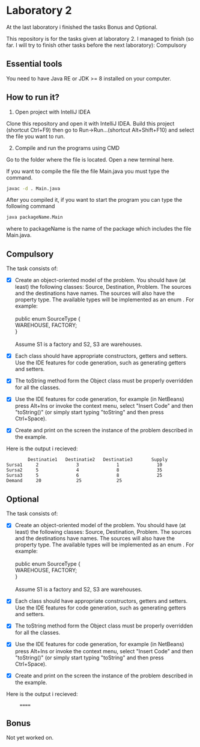 # Laboratory 2

At the last laboratory i finished the tasks Bonus and Optional.

This repository is for the tasks given at laboratory 2. I managed to finish (so far. I will try to finish other tasks before the next laboratory): Compulsory

## Essential tools

You need to have Java RE or JDK >= 8 installed on your computer.

## How to run it?

1. Open project with IntelliJ IDEA

Clone this repository and open it with IntelliJ IDEA. Build this project
(shortcut Ctrl+F9) then go to Run->Run...(shortcut Alt+Shift+F10) and select
the file you want to run.

2. Compile and run the programs using CMD

Go to the folder where the file is located. Open a new terminal here.

If you want to compile the file the file Main.java you must type the command.

```bash
javac -d . Main.java
```

After you compiled it, if you want to start the program you can type the
following command

```bash
java packageName.Main
```

where to packageName is the name of the package which includes the file Main.java.


## Compulsory
The task consists of:<br />

- [x] Create an object-oriented model of the problem. You should have (at least) the following classes: Source, Destination, Problem.
  The sources and the destinations have names. The sources will also have the property type. The available types will be implemented as an enum . For example:<br />
  <br /> public enum SourceType {<br />
  WAREHOUSE, FACTORY;
  <br />}<br /><br />
  Assume S1 is a factory and S2, S3 are warehouses.
- [x] Each class should have appropriate constructors, getters and setters.
  Use the IDE features for code generation, such as generating getters and setters. <br />
- [x] The toString method form the Object class must be properly overridden for all the classes. <br />
- [x] Use the IDE features for code generation, for example (in NetBeans) press Alt+Ins or invoke the context menu, select "Insert Code" and then "toString()" (or simply start typing "toString" and then press Ctrl+Space).
- [x]  Create and print on the screen the instance of the problem described in the example.<br />


Here is the output i recieved:<br />
```dif
        Destinatie1   Destinatie2   Destinatie3       Supply
Sursa1     2              3              1              10
Sursa2     5              4              8              35
Sursa3     5              6              8              25
Demand     20             25             25             
```
## Optional
The task consists of:<br />

- [x] Create an object-oriented model of the problem. You should have (at least) the following classes: Source, Destination, Problem.
  The sources and the destinations have names. The sources will also have the property type. The available types will be implemented as an enum . For example:<br />
  <br /> public enum SourceType {<br />
  WAREHOUSE, FACTORY;
  <br />}<br /><br />
  Assume S1 is a factory and S2, S3 are warehouses.
- [x] Each class should have appropriate constructors, getters and setters.
  Use the IDE features for code generation, such as generating getters and setters. <br />
- [x] The toString method form the Object class must be properly overridden for all the classes. <br />
- [x] Use the IDE features for code generation, for example (in NetBeans) press Alt+Ins or invoke the context menu, select "Insert Code" and then "toString()" (or simply start typing "toString" and then press Ctrl+Space).
- [x]  Create and print on the screen the instance of the problem described in the example.<br />


Here is the output i recieved:<br />
```dif
     ====
```
## Bonus
Not yet worked on.